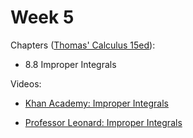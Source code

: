 # Week 5

Chapters ([Thomas' Calculus 15ed](https://annas-archive.org/md5/ca33a08bbe2ed2ef4769d8ff9fbdde41)):
- 8.8 Improper Integrals

Videos:
- [Khan Academy: Improper Integrals](https://www.khanacademy.org/math/calculus-all-old/integration-calc/improper-integrals-calc/v/introduction-to-improper-integrals)
<!---->
- [Professor Leonard: Improper Integrals](https://www.youtube.com/watch?v=g-M8FHslgdk&list=PLDesaqWTN6EQ2J4vgsN1HyBeRADEh4Cw-)